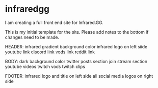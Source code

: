 # infraredgg

I am creating a full front end site for Infrared.GG.

This is my initial template for the site. Please add notes to the bottom if changes need to be made.

HEADER:
infrared gradient background color
infrared logo on left siide
youtube link
discord link
vods link
reddit link


BODY:
dark background color
twitter posts section
join stream section
youtube videos
twitch vods
twitch clips

FOOTER:
infrared logo and title on left side
all social media logos on right side
